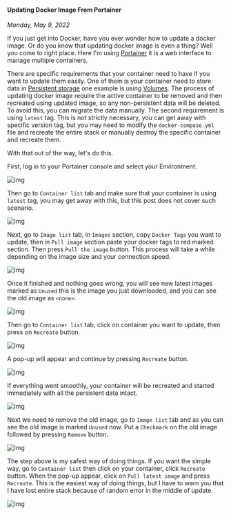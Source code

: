 #### Updating Docker Image From Portainer
_Monday, May 9, 2022_

If you just get into Docker, have you ever wonder how to update a docker image. 
Or do you know that updating docker image is even a thing? Well you come to right 
place. Here I'm using [Portainer](https://www.portainer.io/) it is a web interface 
to manage multiple containers. 

There are specific requirements that your container need to have if you want to 
update them easily. One of them is your container need to store data in 
[Persistent storage](https://docs.docker.com/storage/) one example is using 
[Volumes](https://docs.docker.com/storage/volumes/). The process of updating 
docker image require the active container to be removed and then recreated using 
updated image, so any non-persistent data will be deleted. To avoid this, you can 
migrate the data manually. The second requirement is using `latest` tag. This is not 
strictly necessary, you can get away with specific version tag, but you may need to 
modify the `docker-compose.yml` file and recreate the entire stack or manually destroy 
the specific container and recreate them.

With that out of the way, let's do this.

First, log in to your Portainer console and select your Environment. 

![img](./posts/2022-05-09-updating-docker-image-from-portainer/01.png)

Then go to `Container list` tab and make sure that your container is using `latest` tag, 
you may get away with this, but this post does not cover such scenario.

![img](./posts/2022-05-09-updating-docker-image-from-portainer/02.png)

Next, go to `Image list` tab, in `Images` section, copy `Docker Tags` you want to update, 
then in `Pull image` section paste your docker tags to red marked section. Then press 
`Pull the image` button. This process will take a while depending on the image size and 
your connection speed.

![img](./posts/2022-05-09-updating-docker-image-from-portainer/03.png)

Once it finished and nothing goes wrong, you will see new latest images marked as `Unused` 
this is the image you just downloaded, and you can see the old image as `<none>`.

![img](./posts/2022-05-09-updating-docker-image-from-portainer/04.png)

Then go to `Container list` tab, click on container you want to update, then 
press on `Recreate` button.

![img](./posts/2022-05-09-updating-docker-image-from-portainer/05.png)

A pop-up will appear and continue by pressing `Recreate` button.

![img](./posts/2022-05-09-updating-docker-image-from-portainer/06.png)

If everything went smoothly, your container will be recreated and started 
immediately with all the persistent data intact.

![img](./posts/2022-05-09-updating-docker-image-from-portainer/07.png)

Next we need to remove the old image, go to `Image list` tab 
and as you can see the old image is marked `Unused` now. Put a `Checkmark` 
on the old image followed by pressing `Remove` button.

![img](./posts/2022-05-09-updating-docker-image-from-portainer/08.png)

The step above is my safest way of doing things. If you want the simple way, 
go to `Container list` then click on your container, click `Recreate` button. 
When the pop-up appear, click on `Pull latest image` and press `Recreate`. 
This is the easiest way of doing things, but I have to warn you that I have 
lost entire stack because of random error in the middle of update. 

![img](./posts/2022-05-09-updating-docker-image-from-portainer/09.png)